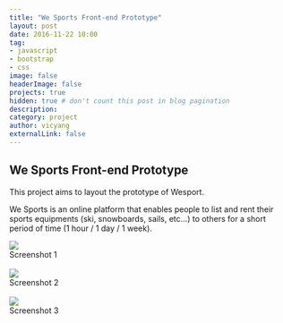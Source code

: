 ```yaml
---
title: "We Sports Front-end Prototype"
layout: post
date: 2016-11-22 10:00
tag:
- javascript
- bootstrap
- css
image: false
headerImage: false
projects: true
hidden: true # don't count this post in blog pagination
description: 
category: project
author: vicyang
externalLink: false
---
```


## We Sports Front-end Prototype

This project aims to layout the prototype of Wesport.

We Sports is an online platform that enables people to list and rent their sports equipments (ski, snowboards, sails, etc...) to others for a short period of time (1 hour / 1 day / 1 week).

<img src="{{site.url}}/assets/images/2016-12-01-wesports-front-end-prototype/1.png">
<figcaption class="caption">Screenshot 1</figcaption>
<br/>

<img src="{{site.url}}/assets/images/2016-12-01-wesports-front-end-prototype/2.png">
<figcaption class="caption">Screenshot 2</figcaption>
<br/>

<img src="{{site.url}}/assets/images/2016-12-01-wesports-front-end-prototype/3.png">
<figcaption class="caption">Screenshot 3</figcaption>
<br/>